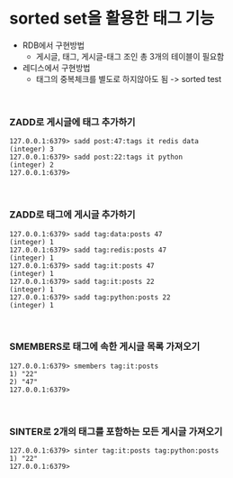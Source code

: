 # sorted set을 활용한 태그 기능

- RDB에서 구현방법
  - 게시글, 태그, 게시글-태그 조인 총 3개의 테이블이 필요함
- 레디스에서 구현방법
  - 태그의 중복체크를 별도로 하지않아도 됨 -> sorted test

<br/>

### ZADD로 게시글에 태그 추가하기

```
127.0.0.1:6379> sadd post:47:tags it redis data
(integer) 3
127.0.0.1:6379> sadd post:22:tags it python
(integer) 2
127.0.0.1:6379>
```

<br/>

### ZADD로 태그에 게시글 추가하기

```
127.0.0.1:6379> sadd tag:data:posts 47
(integer) 1
127.0.0.1:6379> sadd tag:redis:posts 47
(integer) 1
127.0.0.1:6379> sadd tag:it:posts 47
(integer) 1
127.0.0.1:6379> sadd tag:it:posts 22
(integer) 1
127.0.0.1:6379> sadd tag:python:posts 22
(integer) 1
```

<br/>

### SMEMBERS로 태그에 속한 게시글 목록 가져오기

```
127.0.0.1:6379> smembers tag:it:posts
1) "22"
2) "47"
127.0.0.1:6379>
```

<br/>

### SINTER로 2개의 태그를 포함하는 모든 게시글 가져오기

```
127.0.0.1:6379> sinter tag:it:posts tag:python:posts
1) "22"
127.0.0.1:6379>
```
